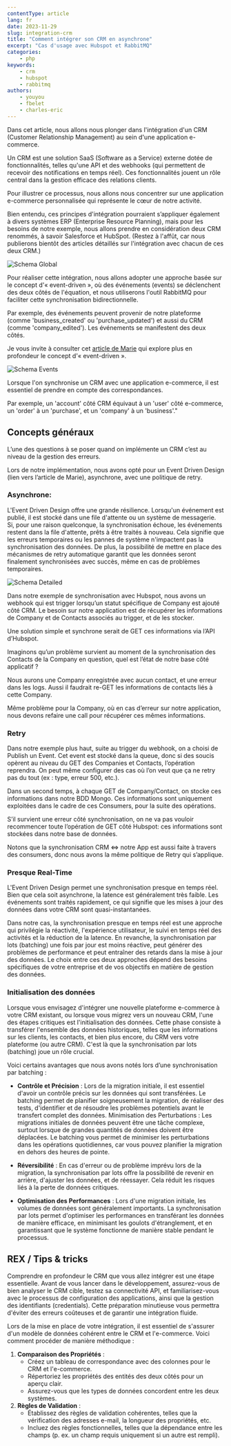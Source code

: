 ```yaml
---
contentType: article
lang: fr
date: 2023-11-29
slug: integration-crm
title: "Comment intégrer son CRM en asynchrone"
excerpt: "Cas d'usage avec Hubspot et RabbitMQ"
categories:
    - php
keywords:
    - crm
    - hubspot
    - rabbitmq
authors:
    - youyou
    - fbelet
    - charles-eric
---
```

Dans cet article, nous allons nous plonger dans l'intégration d'un CRM (Customer Relationship Management)
au sein d'une application e-commerce.

Un CRM est une solution SaaS (Software as a Service) externe dotée de fonctionnalités,
telles qu'une API et des webhooks (qui permettent de recevoir des notifications en temps réel).
Ces fonctionnalités jouent un rôle central dans la gestion efficace des relations clients.

Pour illustrer ce processus, nous allons nous concentrer sur une application e-commerce personnalisée
qui représente le cœur de notre activité.

Bien entendu, ces principes d'intégration pourraient s’appliquer également à divers systèmes ERP
(Enterprise Resource Planning), mais pour les besoins de notre exemple, nous allons prendre en considération
deux CRM renommés, à savoir Salesforce et HubSpot. (Restez à l'affût, car nous publierons bientôt des
articles détaillés sur l'intégration avec chacun de ces deux CRM.)

![Schema Global]({BASE_URL}/imgs/articles/2023-11-29-integration-crm/integration-crm-schema-global.png)

Pour réaliser cette intégration, nous allons adopter une approche basée sur le concept d'« event-driven »,
où des événements (events) se déclenchent des deux côtés de l'équation,
et nous utiliserons l'outil RabbitMQ pour faciliter cette synchronisation bidirectionnelle.

Par exemple, des événements peuvent provenir de notre plateforme
(comme 'business_created' ou 'purchase_updated') et aussi du CRM (comme 'company_edited').
Les événements se manifestent des deux côtés.

Je vous invite à consulter cet [article de Marie](https://blog.eleven-labs.com/fr/event-driven-architecture-examples/) qui explore plus en profondeur
le concept d'« event-driven ».

![Schema Events]({BASE_URL}/imgs/articles/2023-11-29-integration-crm/integration-crm-schema-rabbit.png)

Lorsque l'on synchronise un CRM avec une application e-commerce,
il est essentiel de prendre en compte des correspondances.

Par exemple, un 'account' côté CRM équivaut à un 'user' côté e-commerce,
un 'order' à un 'purchase', et un 'company' à un 'business'."

## Concepts généraux

L’une des questions à se poser quand on implémente un CRM c’est au niveau de la gestion des erreurs.

Lors de notre implémentation, nous avons opté pour un Event Driven Design (lien vers l’article de Marie), asynchrone, avec une politique de retry.

### Asynchrone:

L'Event Driven Design offre une grande résilience.
Lorsqu'un événement est publié, il est stocké dans une file d'attente ou un système de messagerie.
Si, pour une raison quelconque, la synchronisation échoue, les événements restent dans la file d'attente, prêts à être traités à nouveau.
Cela signifie que les erreurs temporaires ou les pannes de système n'impactent pas la synchronisation des données.
De plus, la possibilité de mettre en place des mécanismes de retry automatique garantit que les données seront finalement synchronisées avec succès,
même en cas de problèmes temporaires.

![Schema Detailed]({BASE_URL}/imgs/articles/2023-11-29-integration-crm/integration-crm-schema-detailled.png)

Dans notre exemple de synchronisation avec Hubspot, nous avons un webhook qui est trigger lorsqu’un statut spécifique de Company est ajouté côté CRM.
Le besoin sur notre application est de récupérer les informations de Company et de Contacts associés au trigger, et de les stocker.

Une solution simple et synchrone serait de GET ces informations via l’API d’Hubspot.

Imaginons qu’un problème survient au moment de la synchronisation des Contacts de la Company en question, quel est l’état de notre base côté applicatif ?

Nous aurons une Company enregistrée avec aucun contact, et une erreur dans les logs.
Aussi il faudrait re-GET les informations de contacts liés à cette Company.

Même problème pour la Company, où en cas d’erreur sur notre application, nous devons refaire une call pour récupérer ces mêmes informations.

### Retry

Dans notre exemple plus haut, suite au trigger du webhook, on a choisi de Publish un Event.
Cet event est stocké dans la queue, donc si des soucis opèrent au niveau du GET des Companies et Contacts,
l’opération reprendra. On peut même configurer des cas où l’on veut que ça ne retry pas du tout
(ex : type, erreur 500, etc.).

Dans un second temps, à chaque GET de Company/Contact, on stocke ces informations dans notre BDD Mongo.
Ces informations sont uniquement exploitées dans le cadre de ces Consumers,
pour la suite des opérations.

S’il survient une erreur côté synchronisation, on ne va pas vouloir recommencer toute l’opération de GET côté Hubspot:
ces informations sont stockées dans notre base de données.

Notons que la synchronisation CRM ⇔ notre App est aussi faite à travers des consumers,
donc nous avons la même politique de Retry qui s’applique.

### Presque Real-Time

L'Event Driven Design permet une synchronisation presque en temps réel.
Bien que cela soit asynchrone, la latence est généralement très faible.
Les événements sont traités rapidement, ce qui signifie que les mises à jour des données
dans votre CRM sont quasi-instantanées.

Dans notre cas, la synchronisation presque en temps réel est une approche qui privilégie
la réactivité, l'expérience utilisateur, le suivi en temps réel des activités et la
réduction de la latence. En revanche, la synchronisation par lots (batching)
une fois par jour est moins réactive, peut générer des problèmes de performance et peut
entraîner des retards dans la mise à jour des données.
Le choix entre ces deux approches dépend des besoins spécifiques de votre entreprise
et de vos objectifs en matière de gestion des données.

### Initialisation des données

Lorsque vous envisagez d'intégrer une nouvelle plateforme e-commerce à votre CRM existant,
ou lorsque vous migrez vers un nouveau CRM, l'une des étapes critiques est l'initialisation
des données.
Cette phase consiste à transférer l'ensemble des données historiques,
telles que les informations sur les clients, les contacts, et bien plus encore,
du CRM vers votre plateforme (ou autre CRM).
C'est là que la synchronisation par lots (batching) joue un rôle crucial.

Voici certains avantages que nous avons notés lors d’une synchronisation par batching :

- **Contrôle et Précision** : Lors de la migration initiale, il est essentiel d'avoir un contrôle
précis sur les données qui sont transférées.
Le batching permet de planifier soigneusement la migration, de réaliser des tests,
d'identifier et de résoudre les problèmes potentiels avant le transfert complet des données.
  Minimisation des Perturbations : Les migrations initiales de données peuvent être une tâche complexe, surtout lorsque de grandes quantités de données doivent être déplacées. Le batching vous permet de minimiser les perturbations dans les opérations quotidiennes, car vous pouvez planifier la migration en dehors des heures de pointe.

- **Réversibilité** : En cas d'erreur ou de problème imprévu lors de la migration, la synchronisation par lots offre la possibilité de revenir
en arrière, d'ajuster les données, et de réessayer.
Cela réduit les risques liés à la perte de données critiques.

- **Optimisation des Performances** : Lors d'une migration initiale,
les volumes de données sont généralement importants.
La synchronisation par lots permet d'optimiser les performances en transférant les données
de manière efficace, en minimisant les goulots d'étranglement,
et en garantissant que le système fonctionne de manière stable pendant le processus.

## REX / Tips & tricks

Comprendre en profondeur le CRM que vous allez intégrer est une étape essentielle.
Avant de vous lancer dans le développement, assurez-vous de bien analyser le CRM cible,
testez sa connectivité API, et familiarisez-vous avec le processus de configuration des
applications, ainsi que la gestion des identifiants (credentials).
Cette préparation minutieuse vous permettra d'éviter des erreurs coûteuses et de garantir
une intégration fluide.

Lors de la mise en place de votre intégration, il est essentiel de s'assurer d'un modèle de données cohérent entre le CRM et l'e-commerce. Voici comment procéder de manière méthodique :
1. **Comparaison des Propriétés** :
   - Créez un tableau de correspondance avec des colonnes pour le CRM et l'e-commerce.
   - Répertoriez les propriétés des entités des deux côtés pour un aperçu clair.
   - Assurez-vous que les types de données concordent entre les deux systèmes.
2. **Règles de Validation** :
   - Établissez des règles de validation cohérentes, telles que la vérification des adresses e-mail, la longueur des propriétés, etc.
   - Incluez des règles fonctionnelles, telles que la dépendance entre les champs (p. ex. un champ requis uniquement si un autre est rempli).
